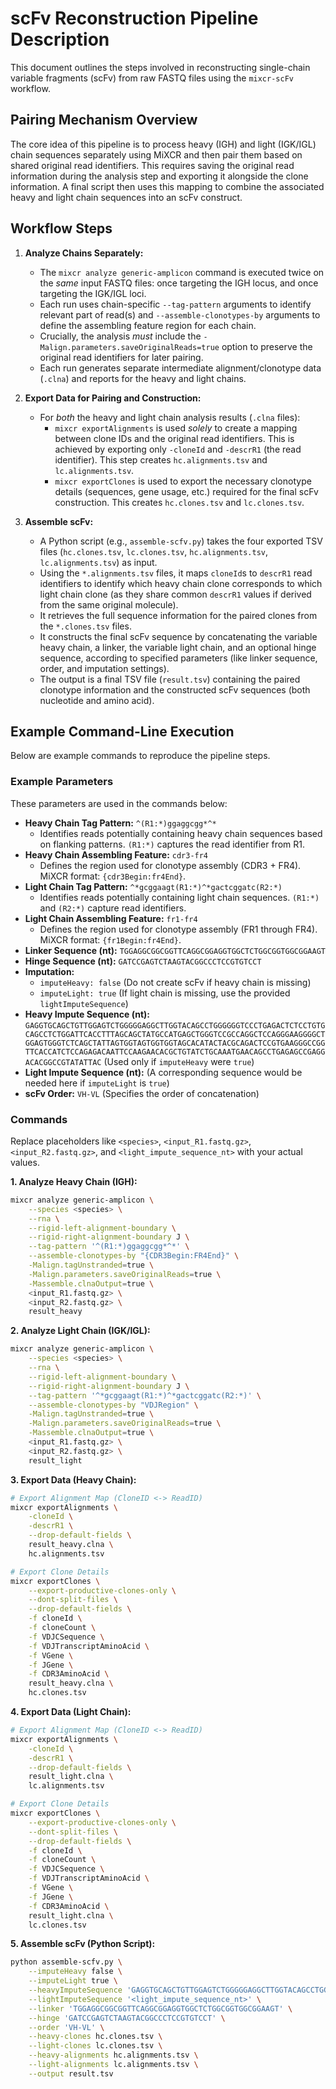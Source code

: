 # scFv Reconstruction Pipeline Description

This document outlines the steps involved in reconstructing single-chain variable fragments (scFv) from raw FASTQ files using the `mixcr-scFv` workflow.

## Pairing Mechanism Overview

The core idea of this pipeline is to process heavy (IGH) and light (IGK/IGL) chain sequences separately using MiXCR and then pair them based on shared original read identifiers. This requires saving the original read information during the analysis step and exporting it alongside the clone information. A final script then uses this mapping to combine the associated heavy and light chain sequences into an scFv construct.

## Workflow Steps

1.  **Analyze Chains Separately:**
    *   The `mixcr analyze generic-amplicon` command is executed twice on the *same* input FASTQ files: once targeting the IGH locus, and once targeting the IGK/IGL loci.
    *   Each run uses chain-specific `--tag-pattern` arguments to identify relevant part of read(s) and `--assemble-clonotypes-by` arguments to define the assembling feature region for each chain.
    *   Crucially, the analysis *must* include the `-Malign.parameters.saveOriginalReads=true` option to preserve the original read identifiers for later pairing.
    *   Each run generates separate intermediate alignment/clonotype data (`.clna`) and reports for the heavy and light chains.

2.  **Export Data for Pairing and Construction:**
    *   For *both* the heavy and light chain analysis results (`.clna` files):
        *   `mixcr exportAlignments` is used *solely* to create a mapping between clone IDs and the original read identifiers. This is achieved by exporting only `-cloneId` and `-descrR1` (the read identifier). This step creates `hc.alignments.tsv` and `lc.alignments.tsv`.
        *   `mixcr exportClones` is used to export the necessary clonotype details (sequences, gene usage, etc.) required for the final scFv construction. This creates `hc.clones.tsv` and `lc.clones.tsv`.

3.  **Assemble scFv:**
    *   A Python script (e.g., `assemble-scfv.py`) takes the four exported TSV files (`hc.clones.tsv`, `lc.clones.tsv`, `hc.alignments.tsv`, `lc.alignments.tsv`) as input.
    *   Using the `*.alignments.tsv` files, it maps `cloneId`s to `descrR1` read identifiers to identify which heavy chain clone corresponds to which light chain clone (as they share common `descrR1` values if derived from the same original molecule).
    *   It retrieves the full sequence information for the paired clones from the `*.clones.tsv` files.
    *   It constructs the final scFv sequence by concatenating the variable heavy chain, a linker, the variable light chain, and an optional hinge sequence, according to specified parameters (like linker sequence, order, and imputation settings).
    *   The output is a final TSV file (`result.tsv`) containing the paired clonotype information and the constructed scFv sequences (both nucleotide and amino acid).

## Example Command-Line Execution

Below are example commands to reproduce the pipeline steps.

### Example Parameters

These parameters are used in the commands below:

*   **Heavy Chain Tag Pattern:** `^(R1:*)ggaggcgg*^*`
    *   Identifies reads potentially containing heavy chain sequences based on flanking patterns. `(R1:*)` captures the read identifier from R1.
*   **Heavy Chain Assembling Feature:** `cdr3-fr4`
    *   Defines the region used for clonotype assembly (CDR3 + FR4). MiXCR format: `{cdr3Begin:fr4End}`.
*   **Light Chain Tag Pattern:** `^*gcggaagt(R1:*)^*gactcggatc(R2:*)`
    *   Identifies reads potentially containing light chain sequences. `(R1:*)` and `(R2:*)` capture read identifiers.
*   **Light Chain Assembling Feature:** `fr1-fr4`
    *   Defines the region used for clonotype assembly (FR1 through FR4). MiXCR format: `{fr1Begin:fr4End}`.
*   **Linker Sequence (nt):** `TGGAGGCGGCGGTTCAGGCGGAGGTGGCTCTGGCGGTGGCGGAAGT`
*   **Hinge Sequence (nt):** `GATCCGAGTCTAAGTACGGCCCTCCGTGTCCT`
*   **Imputation:**
    *   `imputeHeavy: false` (Do not create scFv if heavy chain is missing)
    *   `imputeLight: true` (If light chain is missing, use the provided `lightImputeSequence`)
*   **Heavy Impute Sequence (nt):** `GAGGTGCAGCTGTTGGAGTCTGGGGGAGGCTTGGTACAGCCTGGGGGGTCCCTGAGACTCTCCTGTGCAGCCTCTGGATTCACCTTTAGCAGCTATGCCATGAGCTGGGTCCGCCAGGCTCCAGGGAAGGGGCTGGAGTGGGTCTCAGCTATTAGTGGTAGTGGTGGTAGCACATACTACGCAGACTCCGTGAAGGGCCGGTTCACCATCTCCAGAGACAATTCCAAGAACACGCTGTATCTGCAAATGAACAGCCTGAGAGCCGAGGACACGGCCGTATATTAC` (Used only if `imputeHeavy` were `true`)
*   **Light Impute Sequence (nt):** (A corresponding sequence would be needed here if `imputeLight` is `true`)
*   **scFv Order:** `VH-VL` (Specifies the order of concatenation)

### Commands

Replace placeholders like `<species>`, `<input_R1.fastq.gz>`, `<input_R2.fastq.gz>`, and `<light_impute_sequence_nt>` with your actual values.

**1. Analyze Heavy Chain (IGH):**

```bash
mixcr analyze generic-amplicon \
    --species <species> \
    --rna \
    --rigid-left-alignment-boundary \
    --rigid-right-alignment-boundary J \
    --tag-pattern '^(R1:*)ggaggcgg*^*' \
    --assemble-clonotypes-by "{CDR3Begin:FR4End}" \
    -Malign.tagUnstranded=true \
    -Malign.parameters.saveOriginalReads=true \
    -Massemble.clnaOutput=true \
    <input_R1.fastq.gz> \
    <input_R2.fastq.gz> \
    result_heavy
```

**2. Analyze Light Chain (IGK/IGL):**

```bash
mixcr analyze generic-amplicon \
    --species <species> \
    --rna \
    --rigid-left-alignment-boundary \
    --rigid-right-alignment-boundary J \
    --tag-pattern '^*gcggaagt(R1:*)^*gactcggatc(R2:*)' \
    --assemble-clonotypes-by "VDJRegion" \
    -Malign.tagUnstranded=true \
    -Malign.parameters.saveOriginalReads=true \
    -Massemble.clnaOutput=true \
    <input_R1.fastq.gz> \
    <input_R2.fastq.gz> \
    result_light
```

**3. Export Data (Heavy Chain):**

```bash
# Export Alignment Map (CloneID <-> ReadID)
mixcr exportAlignments \
    -cloneId \
    -descrR1 \
    --drop-default-fields \
    result_heavy.clna \
    hc.alignments.tsv

# Export Clone Details
mixcr exportClones \
    --export-productive-clones-only \
    --dont-split-files \
    --drop-default-fields \
    -f cloneId \
    -f cloneCount \
    -f VDJCSequence \
    -f VDJTranscriptAminoAcid \
    -f VGene \
    -f JGene \
    -f CDR3AminoAcid \
    result_heavy.clna \
    hc.clones.tsv
```

**4. Export Data (Light Chain):**

```bash
# Export Alignment Map (CloneID <-> ReadID)
mixcr exportAlignments \
    -cloneId \
    -descrR1 \
    --drop-default-fields \
    result_light.clna \
    lc.alignments.tsv

# Export Clone Details
mixcr exportClones \
    --export-productive-clones-only \
    --dont-split-files \
    --drop-default-fields \
    -f cloneId \
    -f cloneCount \
    -f VDJCSequence \
    -f VDJTranscriptAminoAcid \
    -f VGene \
    -f JGene \
    -f CDR3AminoAcid \
    result_light.clna \
    lc.clones.tsv
```

**5. Assemble scFv (Python Script):**

```bash
python assemble-scfv.py \
    --imputeHeavy false \
    --imputeLight true \
    --heavyImputeSequence 'GAGGTGCAGCTGTTGGAGTCTGGGGGAGGCTTGGTACAGCCTGGGGGGTCCCTGAGACTCTCCTGTGCAGCCTCTGGATTCACCTTTAGCAGCTATGCCATGAGCTGGGTCCGCCAGGCTCCAGGGAAGGGGCTGGAGTGGGTCTCAGCTATTAGTGGTAGTGGTGGTAGCACATACTACGCAGACTCCGTGAAGGGCCGGTTCACCATCTCCAGAGACAATTCCAAGAACACGCTGTATCTGCAAATGAACAGCCTGAGAGCCGAGGACACGGCCGTATATTAC' \
    --lightImputeSequence '<light_impute_sequence_nt>' \
    --linker 'TGGAGGCGGCGGTTCAGGCGGAGGTGGCTCTGGCGGTGGCGGAAGT' \
    --hinge 'GATCCGAGTCTAAGTACGGCCCTCCGTGTCCT' \
    --order 'VH-VL' \
    --heavy-clones hc.clones.tsv \
    --light-clones lc.clones.tsv \
    --heavy-alignments hc.alignments.tsv \
    --light-alignments lc.alignments.tsv \
    --output result.tsv
``` 